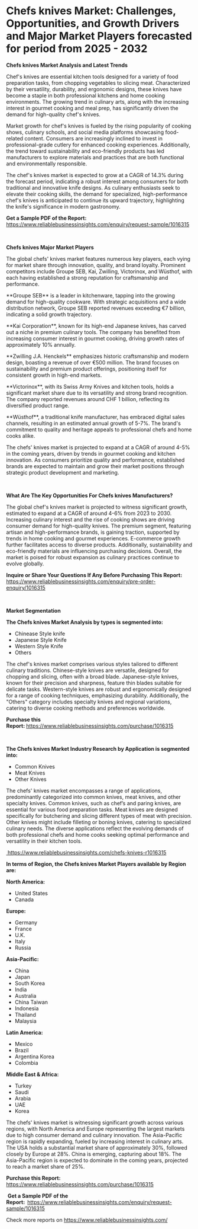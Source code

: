 <p><h1>Chefs knives Market: Challenges, Opportunities, and Growth Drivers and Major Market Players forecasted for period from 2025 - 2032</h1></p><p><strong>Chefs knives Market Analysis and Latest Trends</strong></p>
<p><p>Chef's knives are essential kitchen tools designed for a variety of food preparation tasks, from chopping vegetables to slicing meat. Characterized by their versatility, durability, and ergonomic designs, these knives have become a staple in both professional kitchens and home cooking environments. The growing trend in culinary arts, along with the increasing interest in gourmet cooking and meal prep, has significantly driven the demand for high-quality chef's knives.</p><p>Market growth for chef's knives is fueled by the rising popularity of cooking shows, culinary schools, and social media platforms showcasing food-related content. Consumers are increasingly inclined to invest in professional-grade cutlery for enhanced cooking experiences. Additionally, the trend toward sustainability and eco-friendly products has led manufacturers to explore materials and practices that are both functional and environmentally responsible.</p><p>The chef's knives market is expected to grow at a CAGR of 14.3% during the forecast period, indicating a robust interest among consumers for both traditional and innovative knife designs. As culinary enthusiasts seek to elevate their cooking skills, the demand for specialized, high-performance chef's knives is anticipated to continue its upward trajectory, highlighting the knife's significance in modern gastronomy.</p></p>
<p><strong>Get a Sample PDF of the Report:&nbsp;</strong> <a href="https://www.reliablebusinessinsights.com/enquiry/request-sample/1016315?utm_campaign=2109&utm_medium=2&utm_source=Github&utm_content=ia&utm_term=07022025&utm_id=chefs-knives">https://www.reliablebusinessinsights.com/enquiry/request-sample/1016315</a></p>
<p>&nbsp;</p>
<p><strong>Chefs knives Major Market Players</strong></p>
<p><p>The global chefs' knives market features numerous key players, each vying for market share through innovation, quality, and brand loyalty. Prominent competitors include Groupe SEB, Kai, Zwilling, Victorinox, and Wüsthof, with each having established a strong reputation for craftsmanship and performance.</p><p>**Groupe SEB** is a leader in kitchenware, tapping into the growing demand for high-quality cookware. With strategic acquisitions and a wide distribution network, Groupe SEB reported revenues exceeding €7 billion, indicating a solid growth trajectory.</p><p>**Kai Corporation**, known for its high-end Japanese knives, has carved out a niche in premium culinary tools. The company has benefited from increasing consumer interest in gourmet cooking, driving growth rates of approximately 10% annually.</p><p>**Zwilling J.A. Henckels** emphasizes historic craftsmanship and modern design, boasting a revenue of over €500 million. The brand focuses on sustainability and premium product offerings, positioning itself for consistent growth in high-end markets.</p><p>**Victorinox**, with its Swiss Army Knives and kitchen tools, holds a significant market share due to its versatility and strong brand recognition. The company reported revenues around CHF 1 billion, reflecting its diversified product range.</p><p>**Wüsthof**, a traditional knife manufacturer, has embraced digital sales channels, resulting in an estimated annual growth of 5-7%. The brand's commitment to quality and heritage appeals to professional chefs and home cooks alike.</p><p>The chefs' knives market is projected to expand at a CAGR of around 4-5% in the coming years, driven by trends in gourmet cooking and kitchen innovation. As consumers prioritize quality and performance, established brands are expected to maintain and grow their market positions through strategic product development and marketing.</p></p>
<p>&nbsp;</p>
<p><strong>What Are The Key Opportunities For Chefs knives Manufacturers?</strong></p>
<p><p>The global chef's knives market is projected to witness significant growth, estimated to expand at a CAGR of around 4-6% from 2023 to 2030. Increasing culinary interest and the rise of cooking shows are driving consumer demand for high-quality knives. The premium segment, featuring artisan and high-performance brands, is gaining traction, supported by trends in home cooking and gourmet experiences. E-commerce growth further facilitates access to diverse products. Additionally, sustainability and eco-friendly materials are influencing purchasing decisions. Overall, the market is poised for robust expansion as culinary practices continue to evolve globally.</p></p>
<p><strong>Inquire or Share Your Questions If Any Before Purchasing This Report:</strong> <a href="https://www.reliablebusinessinsights.com/enquiry/pre-order-enquiry/1016315?utm_campaign=2109&utm_medium=2&utm_source=Github&utm_content=ia&utm_term=07022025&utm_id=chefs-knives">https://www.reliablebusinessinsights.com/enquiry/pre-order-enquiry/1016315</a></p>
<p>&nbsp;</p>
<p><strong>Market Segmentation</strong></p>
<p><strong>The Chefs knives Market Analysis by types is segmented into:</strong></p>
<p><ul><li>Chinease Style knife</li><li>Japanese Style Knife</li><li>Western Style Knife</li><li>Others</li></ul></p>
<p><p>The chef's knives market comprises various styles tailored to different culinary traditions. Chinese-style knives are versatile, designed for chopping and slicing, often with a broad blade. Japanese-style knives, known for their precision and sharpness, feature thin blades suitable for delicate tasks. Western-style knives are robust and ergonomically designed for a range of cooking techniques, emphasizing durability. Additionally, the "Others" category includes specialty knives and regional variations, catering to diverse cooking methods and preferences worldwide.</p></p>
<p><strong>Purchase this Report:&nbsp;</strong><a href="https://www.reliablebusinessinsights.com/purchase/1016315?utm_campaign=2109&utm_medium=2&utm_source=Github&utm_content=ia&utm_term=07022025&utm_id=chefs-knives">https://www.reliablebusinessinsights.com/purchase/1016315</a></p>
<p>&nbsp;</p>
<p><strong>The Chefs knives Market Industry Research by Application is segmented into:</strong></p>
<p><ul><li>Common Knives</li><li>Meat Knives</li><li>Other Knives</li></ul></p>
<p><p>The chefs' knives market encompasses a range of applications, predominantly categorized into common knives, meat knives, and other specialty knives. Common knives, such as chef’s and paring knives, are essential for various food preparation tasks. Meat knives are designed specifically for butchering and slicing different types of meat with precision. Other knives might include filleting or boning knives, catering to specialized culinary needs. The diverse applications reflect the evolving demands of both professional chefs and home cooks seeking optimal performance and versatility in their kitchen tools.</p></p>
<p><a href="https://www.reliablebusinessinsights.com/chefs-knives-r1016315?utm_campaign=2109&utm_medium=2&utm_source=Github&utm_content=ia&utm_term=07022025&utm_id=chefs-knives">&nbsp;https://www.reliablebusinessinsights.com/chefs-knives-r1016315</a></p>
<p><strong>In terms of Region, the Chefs knives Market Players available by Region are:</strong></p>
<p>
    <p> <strong> North America: </strong>
        <ul>
            <li>United States</li>
            <li>Canada</li>
        </ul>
        </p> 
    <p> <strong> Europe: </strong>
        <ul>
            <li>Germany</li>
            <li>France</li>
            <li>U.K.</li>
            <li>Italy</li>
            <li>Russia</li>
        </ul>
        </p> 
    <p> <strong> Asia-Pacific: </strong>
        <ul>
            <li>China</li>
            <li>Japan</li>
            <li>South Korea</li>
            <li>India</li>
            <li>Australia</li>
            <li>China Taiwan</li>
            <li>Indonesia</li>
            <li>Thailand</li>
            <li>Malaysia</li>
        </ul>
        </p> 
    <p> <strong> Latin America: </strong>
        <ul>
            <li>Mexico</li>
            <li>Brazil</li>
            <li>Argentina Korea</li>
            <li>Colombia</li>
        </ul>
        </p> 
    <p> <strong> Middle East & Africa: </strong>
        <ul>
            <li>Turkey</li>
            <li>Saudi</li>
            <li>Arabia</li>
            <li>UAE</li>
            <li>Korea</li>
        </ul>
    </p>
    </p>
<p><p>The chefs' knives market is witnessing significant growth across various regions, with North America and Europe representing the largest markets due to high consumer demand and culinary innovation. The Asia-Pacific region is rapidly expanding, fueled by increasing interest in culinary arts. The USA holds a substantial market share of approximately 30%, followed closely by Europe at 28%. China is emerging, capturing about 18%. The Asia-Pacific region is expected to dominate in the coming years, projected to reach a market share of 25%.</p></p>
<p><strong>Purchase this Report: </strong><a href="https://www.reliablebusinessinsights.com/purchase/1016315?utm_campaign=2109&utm_medium=2&utm_source=Github&utm_content=ia&utm_term=07022025&utm_id=chefs-knives">https://www.reliablebusinessinsights.com/purchase/1016315</a></p>
<p>&nbsp;<strong>Get a Sample PDF of the Report:&nbsp;&nbsp;</strong><a href="https://www.reliablebusinessinsights.com/enquiry/request-sample/1016315?utm_campaign=2109&utm_medium=2&utm_source=Github&utm_content=ia&utm_term=07022025&utm_id=chefs-knives">https://www.reliablebusinessinsights.com/enquiry/request-sample/1016315</a></p>
<p><strong></strong></p>
<p>Check more reports on <a href="https://www.reliablebusinessinsights.com/?utm_campaign=2109&utm_medium=2&utm_source=Github&utm_content=ia&utm_term=07022025&utm_id=chefs-knives">https://www.reliablebusinessinsights.com/</a></p>